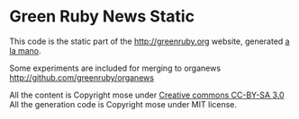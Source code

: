 # Green Ruby News Static

This code is the static part of the http://greenruby.org website, generated [a la mano](http://github.com/greenruby/alamano).

Some experiments are included for merging to organews http://github.com/greenruby/organews

All the content is Copyright mose under [Creative commons CC-BY-SA 3.0](http://creativecommons.org/licenses/by-sa/3.0/)
All the generation code is Copyright mose under MIT license.

